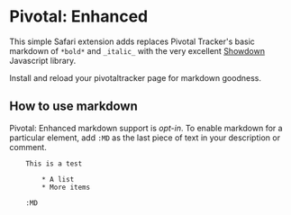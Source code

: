 Pivotal: Enhanced
=================

This simple Safari extension adds replaces Pivotal Tracker's basic markdown of `*bold*` and `_italic_` with 
the very excellent [Showdown](http://attacklab.net/showdown/) Javascript library.

Install and reload your pivotaltracker page for markdown goodness.

How to use markdown
-------------------

Pivotal: Enhanced markdown support is _opt-in_.  To enable markdown for a particular element, add `:MD` 
as the last piece of text in your description or comment.

		This is a test
		
			* A list
			* More items
		
		:MD
		




